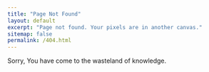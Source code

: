 ```yaml
---
title: "Page Not Found"
layout: default
excerpt: "Page not found. Your pixels are in another canvas."
sitemap: false
permalink: /404.html
---
```


Sorry, You have come to the wasteland of knowledge.

